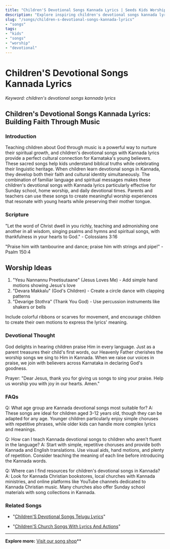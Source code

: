 ```yaml
---
title: "Children'S Devotional Songs Kannada Lyrics | Seeds Kids Worship"
description: "Explore inspiring children's devotional songs kannada lyrics for children's worship and faith development. Biblical music resources for families and ministry."
slug: "/songs/children-s-devotional-songs-kannada-lyrics"
- "songs"
tags:
- "kids"
- "songs"
- "worship"
- "devotional"
---
```


# Children'S Devotional Songs Kannada Lyrics

_Keyword: children's devotional songs kannada lyrics_

## Children's Devotional Songs Kannada Lyrics: Building Faith Through Music

### Introduction
Teaching children about God through music is a powerful way to nurture their spiritual growth, and children's devotional songs with Kannada lyrics provide a perfect cultural connection for Karnataka's young believers. These sacred songs help kids understand biblical truths while celebrating their linguistic heritage. When children learn devotional songs in Kannada, they develop both their faith and cultural identity simultaneously. The combination of familiar language and spiritual messages makes these children's devotional songs with Kannada lyrics particularly effective for Sunday school, home worship, and daily devotional times. Parents and teachers can use these songs to create meaningful worship experiences that resonate with young hearts while preserving their mother tongue.

### Scripture
"Let the word of Christ dwell in you richly, teaching and admonishing one another in all wisdom, singing psalms and hymns and spiritual songs, with thankfulness in your hearts to God." - Colossians 3:16

"Praise him with tambourine and dance; praise him with strings and pipe!" - Psalm 150:4

## Worship Ideas
1. "Yesu Nannannu Preetisutaane" (Jesus Loves Me) - Add simple hand motions showing Jesus's love
2. "Devara Makkalu" (God's Children) - Create a circle dance with clapping patterns
3. "Devarige Stothra" (Thank You God) - Use percussion instruments like shakers or bells

Include colorful ribbons or scarves for movement, and encourage children to create their own motions to express the lyrics' meaning.

### Devotional Thought
God delights in hearing children praise Him in every language. Just as a parent treasures their child's first words, our Heavenly Father cherishes the worship songs we sing to Him in Kannada. When we raise our voices in praise, we join with believers across Karnataka in declaring God's goodness.

Prayer: "Dear Jesus, thank you for giving us songs to sing your praise. Help us worship you with joy in our hearts. Amen."

### FAQs

Q: What age group are Kannada devotional songs most suitable for?
A: These songs are ideal for children aged 3-12 years old, though they can be adapted for any age. Younger children particularly enjoy simple choruses with repetitive phrases, while older kids can handle more complex lyrics and meanings.

Q: How can I teach Kannada devotional songs to children who aren't fluent in the language?
A: Start with simple, repetitive choruses and provide both Kannada and English translations. Use visual aids, hand motions, and plenty of repetition. Consider teaching the meaning of each line before introducing the Kannada words.

Q: Where can I find resources for children's devotional songs in Kannada?
A: Look for Kannada Christian bookstores, local churches with Kannada ministries, and online platforms like YouTube channels dedicated to Kannada Christian music. Many churches also offer Sunday school materials with song collections in Kannada.

### Related Songs

- "[Children'S Devotional Songs Telugu Lyrics](/songs/children-s-devotional-songs-telugu-lyrics/)"

- "[Children'S Church Songs With Lyrics And Actions](/songs/children-s-church-songs-with-lyrics-and-actions/)"

---

**Explore more:** [Visit our song shop](https://seedskidsworship.com/shop)**

<!-- Schema Markup -->
<script type="application/ld+json">
{
  "@context": "https://schema.org",
  "@type": "MusicRecording",
  "name": "Children'S Devotional Songs Kannada Lyrics",
  "byArtist": {
    "@type": "MusicGroup",
    "name": "Seeds Kids Worship"
  },
  "isFamilyFriendly": true,
  "url": "https://seedskidsworship.com/songs/children-s-devotional-songs-kannada-lyrics/"
}
</script>